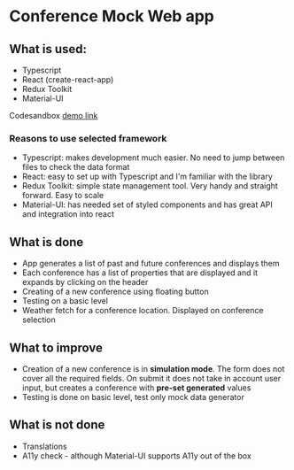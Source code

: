 # Conference Mock Web app

## What is used:

- Typescript
- React (create-react-app)
- Redux Toolkit
- Material-UI

Codesandbox [demo link](https://codesandbox.io/s/conf-list-demo-19uk5f)

### Reasons to use selected framework

- Typescript: makes development much easier. No need to jump between files to check the data format
- React: easy to set up with Typescript and I'm familiar with the library
- Redux Toolkit: simple state management tool. Very handy and straight forward. Easy to scale
- Material-UI: has needed set of styled components and has great API and integration into react

## What is done

- App generates a list of past and future conferences and displays them
- Each conference has a list of properties that are displayed and it expands by clicking on the header
- Creating of a new conference using floating button
- Testing on a basic level
- Weather fetch for a conference location. Displayed on conference selection

## What to improve

- Creation of a new conference is in **simulation mode**. The form does not cover all the required fields. On submit it does not take in account user input, but creates a conference with **pre-set generated** values
- Testing is done on basic level, test only mock data generator

## What is not done

- Translations
- A11y check - although Material-UI supports A11y out of the box
